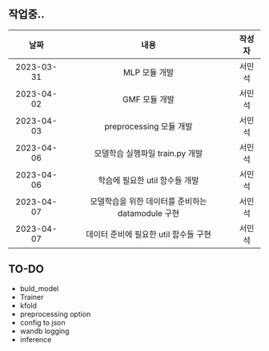 작업중..
---
|날짜|내용|작성자|
|:---:|:---:|:---:|
|2023-03-31|MLP 모듈 개발|서민석|
|2023-04-02|GMF 모듈 개발|서민석|
|2023-04-03|preprocessing 모듈 개발|서민석|
|2023-04-06|모델학습 실행파일 train.py 개발|서민석|
|2023-04-06|학습에 필요한 util 함수들 개발|서민석|
|2023-04-07|모델학습을 위한 데이터를 준비하는 datamodule 구현|서민석|
|2023-04-07|데이터 준비에 필요한 util 함수들 구현|서민석|

TO-DO
---
* buld_model
* Trainer
* kfold
* preprocessing option
* config to json
* wandb logging
* inference
